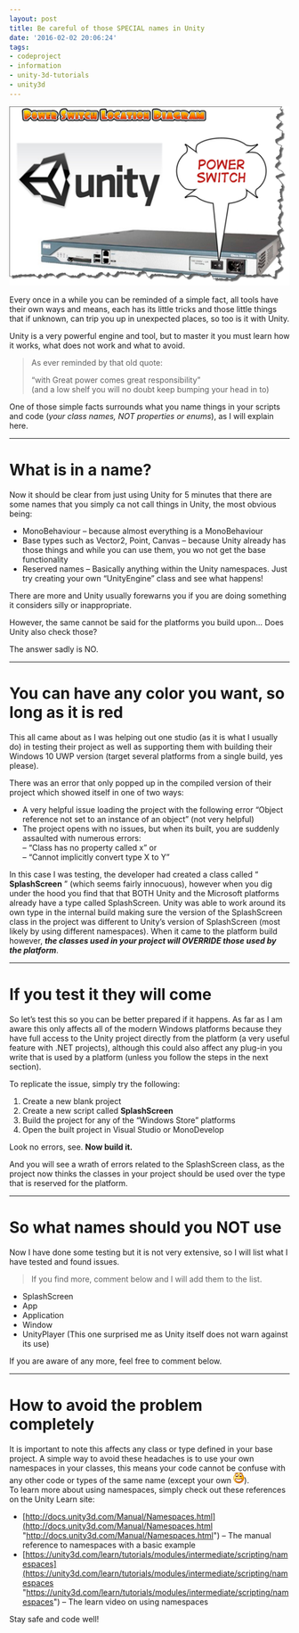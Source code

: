 ```yaml
---
layout: post
title: Be careful of those SPECIAL names in Unity
date: '2016-02-02 20:06:24'
tags:
- codeproject
- information
- unity-3d-tutorials
- unity3d
---
```


[![SNAGHTML102d3441](/assets/img/wordpress/2016/02/SNAGHTML102d3441_thumb.png "SNAGHTML102d3441")](/assets/img/wordpress/2016/02/SNAGHTML102d3441.png)

Every once in a while you can be reminded of a simple fact, all tools have their own ways and means, each has its little tricks and those little things that if unknown, can trip you up in unexpected places, so too is it with Unity.

Unity is a very powerful engine and tool, but to master it you must learn how it works, what does not work and what to avoid.

> As ever reminded by that old quote:
> 
> “with Great power comes great responsibility”  
> (and a low shelf you will no doubt keep bumping your head in to)

One of those simple facts surrounds what you name things in your scripts and code (_your class names, NOT properties or enums_), as I will explain here.

* * *

# What is in a name?

Now it should be clear from just using Unity for 5 minutes that there are some names that you simply ca not call things in Unity, the most obvious being:

- MonoBehaviour – because almost everything is a MonoBehaviour
- Base types such as Vector2, Point, Canvas – because Unity already has those things and while you can use them, you wo not get the base functionality
- Reserved names – Basically anything within the Unity namespaces.  Just try creating your own “UnityEngine” class and see what happens!

There are more and Unity usually forewarns you if you are doing something it considers silly or inappropriate.

However, the same cannot be said for the platforms you build upon…  Does Unity also check those?

The answer sadly is NO.

* * *

# You can have any color you want, so long as it is red

This all came about as I was helping out one studio (as it is what I usually do) in testing their project as well as supporting them with building their Windows 10 UWP version (target several platforms from a single build, yes please).

There was an error that only popped up in the compiled version of their project which showed itself in one of two ways:

- A very helpful issue loading the project with the following error  “Object reference not set to an instance of an object” (not very helpful)
- The project opens with no issues, but when its built, you are suddenly assaulted with numerous errors:  
–  “Class has no property called x” or  
–  “Cannot implicitly convert type X to Y”

In this case I was testing, the developer had created a class called “ **SplashScreen** ” (which seems fairly innocuous), however when you dig under the hood you find that that BOTH Unity and the Microsoft platforms already have a type called SplashScreen.  Unity was able to work around its own type in the internal build making sure the version of the SplashScreen class in the project was different to Unity’s version of SplashScreen (most likely by using different namespaces).  When it came to the platform build however, **_the classes used in your project will OVERRIDE those used by the platform_**.

* * *

# If you test it they will come

So let’s test this so you can be better prepared if it happens. As far as I am aware this only affects all of the modern Windows platforms because they have full access to the Unity project directly from the platform (a very useful feature with .NET projects), although this could also affect any plug-in you write that is used by a platform (unless you follow the steps in the next section).

To replicate the issue, simply try the following:

1. Create a new blank project
2. Create a new script called **SplashScreen**
3. Build the project for any of the “Windows Store” platforms
4. Open the built project in Visual Studio or MonoDevelop

Look no errors, see.  **Now build it.**

And you will see a wrath of errors related to the SplashScreen class, as the project now thinks the classes in your project should be used over the type that is reserved for the platform.

* * *

# So what names should you NOT use

Now I have done some testing but it is not very extensive, so I will list what I have tested and found issues.

> If you find more, comment below and I will add them to the list.

- SplashScreen
- App
- Application
- Window
- UnityPlayer (This one surprised me as Unity itself does not warn against its use)

If you are aware of any more, feel free to comment below.

* * *

# How to avoid the problem completely

It is important to note this affects any class or type defined in your base project.  A simple way to avoid these headaches is to use your own namespaces in your classes, this means your code cannot be confuse with any other code or types of the same name (except your own ![Open-mouthed smile](/assets/img/wordpress/2016/02/wlEmoticon-openmouthedsmile.png)).  
To learn more about using namespaces, simply check out these references on the Unity Learn site:

- [http://docs.unity3d.com/Manual/Namespaces.html](http://docs.unity3d.com/Manual/Namespaces.html "http://docs.unity3d.com/Manual/Namespaces.html") – The manual reference to namespaces with a basic example
- [https://unity3d.com/learn/tutorials/modules/intermediate/scripting/namespaces](https://unity3d.com/learn/tutorials/modules/intermediate/scripting/namespaces "https://unity3d.com/learn/tutorials/modules/intermediate/scripting/namespaces") – The learn video on using namespaces

Stay safe and code well!

